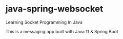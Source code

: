 # java-spring-websocket
Learning Socket Programming In Java

This is a messaging app built with Java 11 & Spring Boot
